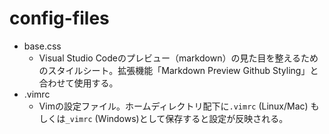 # config-files

- base.css
  - Visual Studio Codeのプレビュー（markdown）の見た目を整えるためのスタイルシート。拡張機能「Markdown Preview Github Styling」と合わせて使用する。
- .vimrc
  - Vimの設定ファイル。ホームディレクトリ配下に`.vimrc` (Linux/Mac) もしくは`_vimrc` (Windows)として保存すると設定が反映される。
